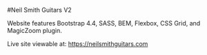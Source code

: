 #Neil Smith Guitars V2

Website features Bootstrap 4.4, SASS, BEM, Flexbox, CSS Grid, and MagicZoom plugin.

Live site viewable at: https://neilsmithguitars.com
